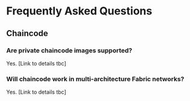 # Frequently Asked Questions

## Chaincode

### Are private chaincode images supported?

Yes. [Link to details tbc]

### Will chaincode work in multi-architecture Fabric networks?

Yes. [Link to details tbc]
